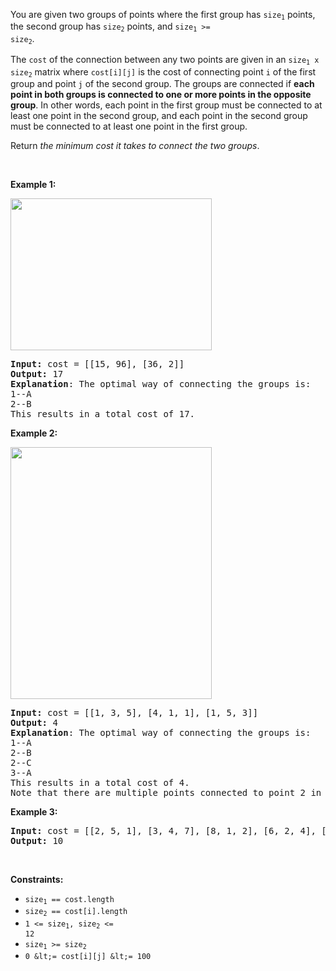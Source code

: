 You are given two groups of points where the first group has <code>size<sub>1</sub></code> points, the second group has <code>size<sub>2</sub></code> points, and <code>size<sub>1</sub> &gt;= size<sub>2</sub></code>.

The `` cost `` of the connection between any two points are given in an <code>size<sub>1</sub> x size<sub>2</sub></code> matrix where `` cost[i][j] `` is the cost of connecting point `` i `` of the first group and point `` j `` of the second group. The groups are connected if __each point in both groups is connected to one or more points in the opposite group__. In other words, each point in the first group must be connected to at least one point in the second group, and each point in the second group must be connected to at least one point in the first group.

Return _the minimum cost it takes to connect the two groups_.

&nbsp;

__Example 1:__

<img alt="" src="https://assets.leetcode.com/uploads/2020/09/03/ex1.jpg" style="width: 322px; height: 243px;"/>

<pre>
<strong>Input:</strong> cost = [[15, 96], [36, 2]]
<strong>Output:</strong> 17
<strong>Explanation</strong>: The optimal way of connecting the groups is:
1--A
2--B
This results in a total cost of 17.
</pre>

__Example 2:__

<img alt="" src="https://assets.leetcode.com/uploads/2020/09/03/ex2.jpg" style="width: 322px; height: 403px;"/>

<pre>
<strong>Input:</strong> cost = [[1, 3, 5], [4, 1, 1], [1, 5, 3]]
<strong>Output:</strong> 4
<strong>Explanation</strong>: The optimal way of connecting the groups is:
1--A
2--B
2--C
3--A
This results in a total cost of 4.
Note that there are multiple points connected to point 2 in the first group and point A in the second group. This does not matter as there is no limit to the number of points that can be connected. We only care about the minimum total cost.
</pre>

__Example 3:__

<pre>
<strong>Input:</strong> cost = [[2, 5, 1], [3, 4, 7], [8, 1, 2], [6, 2, 4], [3, 8, 8]]
<strong>Output:</strong> 10
</pre>

&nbsp;

__Constraints:__

*   <code>size<sub>1</sub> == cost.length</code>
*   <code>size<sub>2</sub> == cost[i].length</code>
*   <code>1 &lt;= size<sub>1</sub>, size<sub>2</sub> &lt;= 12</code>
*   <code>size<sub>1</sub> &gt;= size<sub>2</sub></code>
*   `` 0 &lt;= cost[i][j] &lt;= 100 ``